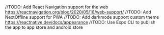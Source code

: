 //TODO: Add React Navigation support for the web https://reactnavigation.org/blog/2020/05/16/web-support/
//TODO: Add NextOffline support for PWA
//TODO: Add darkmode support custom theme https://reactnative.dev/docs/appearance
//TODO: Use Expo CLI to publish the app to app store and android store
